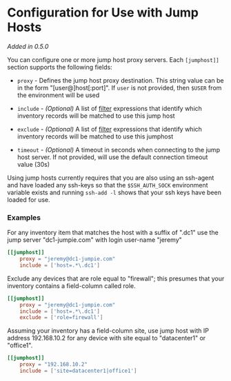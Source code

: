 # Configuration for Use with Jump Hosts

*Added in 0.5.0*

You can configure one or more jump host proxy servers.  Each ``[jumphost]]``
section supports the following fields:

   * `proxy` - Defines the jump host proxy destination.  This string value can
     be in the form "[user@]host[:port]". If `user` is not provided, then `$USER`
     from the environment will be used

   * `include` - *(Optional)* A list of [filter](usage-filtering.md) expressions that identify
   which inventory records will be matched to use this jump host

   * `exclude` - *(Optional)* A list of [filter](usage-filtering.md) expressions that identify
   which inventory records will be matched to use this jumphost

   * `timeout` - *(Optional)* A timeout in seconds when connecting to the jump host server.  If
   not provided, will use the default connection timeout value (30s)

Using jump hosts currently requires that you are also using an ssh-agent and have
loaded any ssh-keys so that the `$SSH_AUTH_SOCK` environment variable exists
and running `ssh-add -l` shows that your ssh keys have been loaded for use.

### Examples

For any inventory item that matches the host with a suffix of ".dc1" use the jump server
"dc1-jumpie.com" with login user-name "jeremy"

```toml
[[jumphost]]
    proxy = "jeremy@dc1-jumpie.com"
    include = ['host=.*\.dc1']
```

Exclude any devices that are role equal to "firewall"; this presumes that your
inventory contains a field-column called role.

```toml
[[jumphost]]
    proxy = "jeremy@dc1-jumpie.com"
    include = ['host=.*\.dc1']
    exclude = ['role=firewall']
```

Assuming your inventory has a field-column site, use jump host with IP address
192.168.10.2 for any device with site equal to "datacenter1" or "office1".

```toml
[[jumphost]]
    proxy = "192.168.10.2"
    include = ['site=datacenter1|office1']
```
